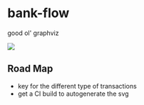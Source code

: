 # bank-flow

good ol' graphviz

<img src="https://cdn.jsdelivr.net/gh/TAQ2/bank-flow/diagram.svg" />

## Road Map

* key for the different type of transactions
* get a CI build to autogenerate the svg
